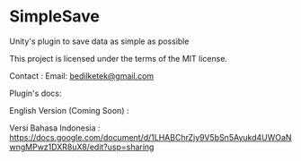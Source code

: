 # SimpleSave
Unity's plugin to save data as simple as possible

This project is licensed under the terms of the MIT license.

Contact :
Email: bedilketek@gmail.com

Plugin's docs:

English Version (Coming Soon) : 

Versi Bahasa Indonesia : https://docs.google.com/document/d/1LHABChrZjy9V5bSn5Ayukd4UWOaNwngMPwz1DXR8uX8/edit?usp=sharing
